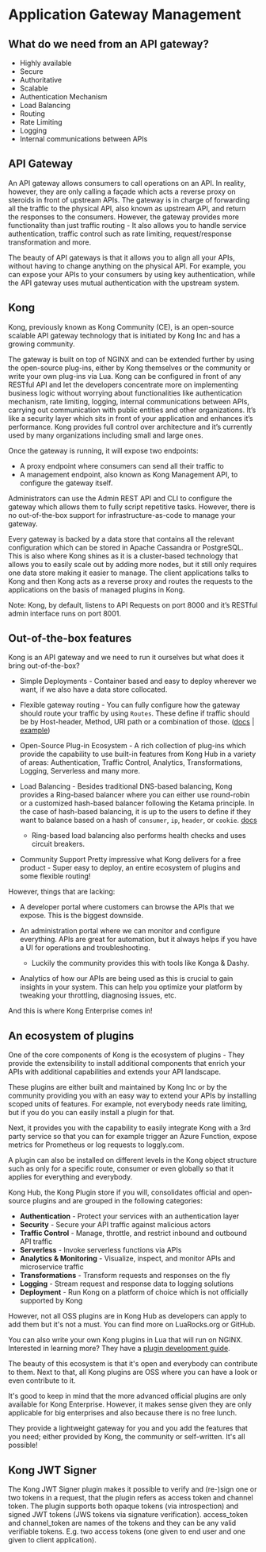 # Application Gateway Management

## What do we need from an API gateway?
- Highly available
- Secure
- Authoritative
- Scalable
- Authentication Mechanism
- Load Balancing
- Routing
- Rate Limiting
- Logging
- Internal communications between APIs

## API Gateway
An API gateway allows consumers to call operations on an API. In reality, however, they are only calling a façade which acts a reverse proxy on steroids in front of upstream APIs. The gateway is in charge of forwarding all the traffic to the physical API, also known as upstream API, and return the responses to the consumers. However, the gateway provides more functionality than just traffic routing - It also allows you to handle service authentication, traffic control such as rate limiting, request/response transformation and more.

The beauty of API gateways is that it allows you to align all your APIs, without having to change anything on the physical API. For example, you can expose your APIs to your consumers by using key authentication, while the API gateway uses mutual authentication with the upstream system.

## Kong
Kong, previously known as Kong Community (CE), is an open-source scalable API gateway technology that is initiated by Kong Inc and has a growing community.

The gateway is built on top of NGINX and can be extended further by using the open-source plug-ins, either by Kong themselves or the community or write your own plug-ins via Lua. Kong can be configured in front of any RESTful API and let the developers concentrate more on implementing business logic without worrying about functionalities like authentication mechanism, rate limiting, logging,  internal communications between APIs, carrying out communication with public entities and other organizations. It’s like a security layer  which sits in front of your application and enhances it’s performance. Kong provides full control over architecture and it’s currently used by many organizations including small and large ones.

Once the gateway is running, it will expose two endpoints:

- A proxy endpoint where consumers can send all their traffic to
- A management endpoint, also known as Kong Management API, to configure the gateway itself.

Administrators can use the Admin REST API and CLI to configure the gateway which allows them to fully script repetitive tasks. However, there is no out-of-the-box support for infrastructure-as-code to manage your gateway.

Every gateway is backed by a data store that contains all the relevant configuration which can be stored in Apache Cassandra or PostgreSQL. This is also where Kong shines as it is a cluster-based technology that allows you to easily scale out by adding more nodes, but it still only requires one data store making it easier to manage. The client applications talks to Kong and then Kong acts as a reverse proxy and routes the requests to the applications on the basis of managed plugins in Kong.

Note: Kong, by default, listens to API Requests on port 8000 and it’s RESTful admin interface runs on port 8001.

## Out-of-the-box features
Kong is an API gateway and we need to run it ourselves but what does it bring out-of-the-box?

- Simple Deployments - Container based and easy to deploy wherever we want, if we also have a data store collocated.

- Flexible gateway routing - You can fully configure how the gateway should route your traffic by using `Routes`. These define if traffic should be by Host-header, Method, URI path or a combination of those. ([docs](https://docs.konghq.com/0.14.x/proxy/) | [example](https://docs.konghq.com/0.14.x/proxy/#routes-and-matching-capabilities))

- Open-Source Plug-in Ecosystem - A rich collection of plug-ins which provide the capability to use built-in features from Kong Hub in a variety of areas: Authentication, Traffic Control, Analytics, Transformations, Logging, Serverless and many more.

- Load Balancing - Besides traditional DNS-based balancing, Kong provides a Ring-based balancer where you can either use round-robin or a customized hash-based balancer following the Ketama principle. In the case of hash-based balancing, it is up to the users to define if they want to balance based on a hash of `consumer`, `ip`, `header`, or `cookie`. [docs](https://docs.konghq.com/0.14.x/loadbalancing/#ring-balancer)
     - Ring-based load balancing also performs health checks and uses circuit breakers.

- Community Support
Pretty impressive what Kong delivers for a free product - Super easy to deploy, an entire ecosystem of plugins and some flexible routing!

However, things that are lacking:

- A developer portal where customers can browse the APIs that we expose. This is the biggest downside.

- An administration portal where we can monitor and configure everything. APIs are great for automation, but it always helps if you have a UI for operations and troubleshooting.
     - Luckily the community provides this with tools like Konga & Dashy.

- Analytics of how our APIs are being used as this is crucial to gain insights in your system. This can help you optimize your platform by tweaking your throttling, diagnosing issues, etc.

And this is where Kong Enterprise comes in!

## An ecosystem of plugins
One of the core components of Kong is the ecosystem of plugins - They provide the extensibility to install additional components that enrich your APIs with additional capabilities and extends your API landscape.

These plugins are either built and maintained by Kong Inc or by the community providing you with an easy way to extend your APIs by installing scoped units of features. For example, not everybody needs rate limiting, but if you do you can easily install a plugin for that.

Next, it provides you with the capability to easily integrate Kong with a 3rd party service so that you can for example trigger an Azure Function, expose metrics for Prometheus or log requests to loggly.com.

A plugin can also be installed on different levels in the Kong object structure such as only for a specific route, consumer or even globally so that it applies for everything and everybody.

Kong Hub, the Kong Plugin store if you will, consolidates official and open-source plugins and are grouped in the following categories:

- **Authentication** - Protect your services with an authentication layer
- **Security** - Secure your API traffic against malicious actors
- **Traffic Control** - Manage, throttle, and restrict inbound and outbound API traffic
- **Serverless** - Invoke serverless functions via APIs
- **Analytics & Monitoring** - Visualize, inspect, and monitor APIs and microservice traffic
- **Transformations** - Transform requests and responses on the fly
- **Logging** - Stream request and response data to logging solutions
- **Deployment** - Run Kong on a platform of choice which is not officially supported by Kong

However, not all OSS plugins are in Kong Hub as developers can apply to add them but it's not a must. You can find more on LuaRocks.org or GitHub. 

You can also write your own Kong plugins in Lua that will run on NGINX. Interested in learning more? They have a [plugin development guide](https://docs.konghq.com/0.14.x/plugin-development/).

The beauty of this ecosystem is that it's open and everybody can contribute to them. Next to that, all Kong plugins are OSS where you can have a look or even contribute to it.

It's good to keep in mind that the more advanced official plugins are only available for Kong Enterprise. However, it makes sense given they are only applicable for big enterprises and also because there is no free lunch. 

They provide a lightweight gateway for you and you add the features that you need; either provided by Kong, the community or self-written. It's all possible!

## Kong JWT Signer

The Kong JWT Signer plugin makes it possible to verify and (re-)sign one or two tokens in a request, that the plugin refers as access token and channel token. The plugin supports both opaque tokens (via introspection) and signed JWT tokens (JWS tokens via signature verification). access_token and channel_token are names of the tokens and they can be any valid verifiable tokens. E.g. two access tokens (one given to end user and one given to client application).